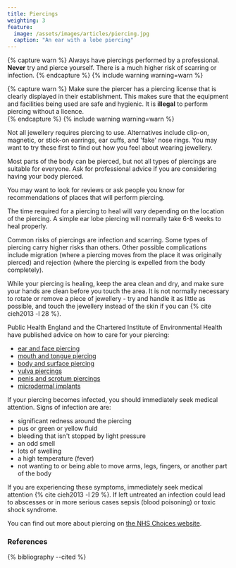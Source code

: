 ```yaml
---
title: Piercings
weighting: 3
feature:
  image: /assets/images/articles/piercing.jpg
  caption: "An ear with a lobe piercing"
---
```


{% capture warn %}
Always have piercings performed by a professional. **Never** try and pierce yourself. There is a much higher risk of scarring or infection.
{% endcapture %}
{% include warning warning=warn %}

{% capture warn %}
Make sure the piercer has a piercing license that is clearly displayed in their establishment. This makes sure that the equipment and facilities being used are safe and hygienic. It is **illegal** to perform piercing without a licence.  
{% endcapture %}
{% include warning warning=warn %}

Not all jewellery requires piercing to use. Alternatives include clip-on, magnetic, or stick-on earrings, ear cuffs, and 'fake' nose rings. You may want to try these first to find out how you feel about wearing jewellery.

Most parts of the body can be pierced, but not all types of piercings are suitable for everyone. Ask for professional advice if you are considering having your body pierced.

You may want to look for reviews or ask people you know for recommendations of places that will perform piercing.

The time required for a piercing to heal will vary depending on the location of the piercing. A simple ear lobe piercing will normally take 6-8 weeks to heal properly.

Common risks of piercings are infection and scarring. Some types of piercing carry higher risks than others. Other possible complications include migration (where a piercing moves from the place it was originally pierced) and rejection (where the piercing is expelled from the body completely).

While your piercing is healing, keep the area clean and dry, and make sure your hands are clean before you touch the area. It is not normally necessary to rotate or remove a piece of jewellery - try and handle it as little as possible, and touch the jewellery instead of the skin if you can {% cite cieh2013 -l 28 %}.

Public Health England and the Chartered Institute of Environmental Health have published advice on how to care for your piercing:

- [ear and face piercing](http://www.cieh.org/WorkArea/showcontent.aspx?id=47226)
- [mouth and tongue piercing](http://www.cieh.org/WorkArea/showcontent.aspx?id=47228)
- [body and surface piercing](http://www.cieh.org/WorkArea/showcontent.aspx?id=47230)
- [vulva piercings](http://www.cieh.org/WorkArea/showcontent.aspx?id=47232)
- [penis and scrotum piercings](http://www.cieh.org/WorkArea/showcontent.aspx?id=47234)
- [microdermal implants](http://www.cieh.org/WorkArea/showcontent.aspx?id=47236)

If your piercing becomes infected, you should immediately seek medical attention. Signs of infection are are:

- significant redness around the piercing 
- pus or green or yellow fluid
- bleeding that isn't stopped by light pressure
- an odd smell
- lots of swelling
- a high temperature (fever)
- not wanting to or being able to move arms, legs, fingers, or another part of the body

If you are experiencing these symptoms, immediately seek medical attention {% cite cieh2013 -l 29 %}. If left untreated an infection could lead to abscesses or in more serious cases sepsis (blood poisoning) or toxic shock syndrome. 

You can find out more about piercing on [the NHS Choices website](http://www.nhs.uk/Conditions/Body-piercing/Pages/Introduction.aspx).

### References

{% bibliography --cited %}